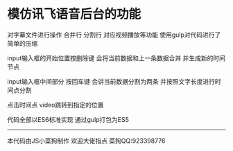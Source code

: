 # 模仿讯飞语音后台的功能

对字幕文件进行操作 合并行 分割行 对应视频播放等功能
使用gulp对代码进行了简单的压缩

input输入框的开始位置按删除键 会将当前数据和上一条数据合并  并生成新的时间节点  

input输入框中间部分 按回车键  会讲当前数据分割为两条 并按照文字长度进行时间点分割  

点击时间点 video跳转到指定的位置  

代码全部以ES6标准实现  通过gulp打包为ES5  

****

本代码由JS小菜狗制作 
欢迎大佬指点
菜狗QQ:923398776
